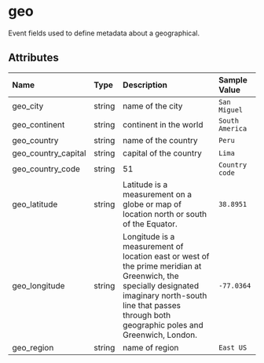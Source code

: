 # geo

Event fields used to define metadata about a geographical.

## Attributes

| Name | Type | Description | Sample Value |
|:---|:---|:---|:---|
 | geo_city | string | name of the city | ```San Miguel``` |
 | geo_continent | string | continent in the world | ```South America``` |
 | geo_country | string | name of the country | ```Peru``` |
 | geo_country_capital | string | capital of the country | ```Lima``` |
 | geo_country_code | string | 51 | ```Country code``` |
 | geo_latitude | string | Latitude is a measurement on a globe or map of location north or south of the Equator. | ```38.8951``` |
 | geo_longitude | string | Longitude is a measurement of location east or west of the prime meridian at Greenwich, the specially designated imaginary north-south line that passes through both geographic poles and Greenwich, London. | ```-77.0364``` |
 | geo_region | string | name of region | ```East US``` |
